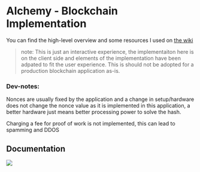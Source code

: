 # Alchemy - Blockchain Implementation

You can find the high-level overview and some resources I used on [the wiki](https://github.com/comphonia/interactive-blockchainJS/wiki/Notes)

> note: This is just an interactive experience, the implementaiton here is on the client side and elements of the implementation have been adpated to fit the user experience. This is should not be adopted for a production blockchain application as-is.

 ### Dev-notes:
 Nonces are usually fixed by the application and a change in setup/hardware does not change the nonce value as it is implemented in this application, a better hardware just means better processing power to solve the hash.
   
  Charging a fee for proof of work is not implemented, this can lead to spamming and DDOS
  
  ## Documentation
  ![](https://memegenerator.net/img/instances/63344723.jpg)
